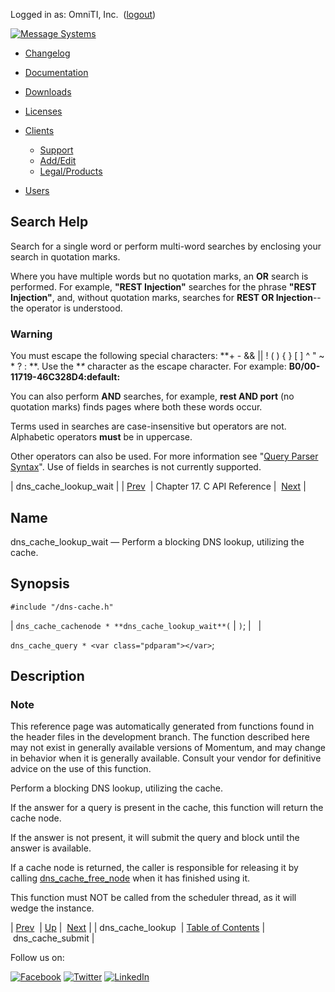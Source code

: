 Logged in as: OmniTI, Inc.  ([logout](https://support.messagesystems.com/logout.php))

[![Message Systems](https://support.messagesystems.com/images/ms-white205.png)](https://support.messagesystems.com/start.php) 

*   [Changelog](https://support.messagesystems.com/start.php?show=changelog)
*   [Documentation](https://support.messagesystems.com/docs/)
*   [Downloads](https://support.messagesystems.com/start.php)

*   [Licenses](https://support.messagesystems.com/license_summary.php)
*   <a href="">Clients</a>
    *   [Support](https://support.messagesystems.com/cs.php)
    *   [Add/Edit](https://support.messagesystems.com/edit_client.php)
    *   [Legal/Products](https://support.messagesystems.com/edit_products.php)
*   [Users](https://support.messagesystems.com/edit_customer.php)

## Search Help

Search for a single word or perform multi-word searches by enclosing your search in quotation marks.

Where you have multiple words but no quotation marks, an **OR** search is performed. For example, **"REST Injection"** searches for the phrase **"REST Injection"**, and, without quotation marks, searches for **REST OR Injection**--the operator is understood.

### Warning

You must escape the following special characters: **+ - && || ! ( ) { } [ ] ^ " ~ * ? : \**. Use the **\** character as the escape character. For example: **B0/00-11719-46C328D4\:default\:**

You can also perform **AND** searches, for example, **rest AND port** (no quotation marks) finds pages where both these words occur.

Terms used in searches are case-insensitive but operators are not. Alphabetic operators **must** be in uppercase.

Other operators can also be used. For more information see "[Query Parser Syntax](https://lucene.apache.org/core/old_versioned_docs/versions/3_0_0/queryparsersyntax.html)". Use of fields in searches is not currently supported.

| dns_cache_lookup_wait |
| [Prev](extending.C.genref.dns_cache_lookup.php)  | Chapter 17. C API Reference |  [Next](extending.C.genref.dns_cache_submit.php) |

<a name="extending.C.genref.dns_cache_lookup_wait"></a>
## Name

dns_cache_lookup_wait — Perform a blocking DNS lookup, utilizing the cache.

## Synopsis

`#include "/dns-cache.h"`

| `dns_cache_cachenode * **dns_cache_lookup_wait**(` | <var class="pdparam"></var>`)`; |   |

`dns_cache_query * <var class="pdparam"></var>`;<a name="idp18580816"></a>
## Description

### Note

This reference page was automatically generated from functions found in the header files in the development branch. The function described here may not exist in generally available versions of Momentum, and may change in behavior when it is generally available. Consult your vendor for definitive advice on the use of this function.

Perform a blocking DNS lookup, utilizing the cache.

If the answer for a query is present in the cache, this function will return the cache node.

If the answer is not present, it will submit the query and block until the answer is available.

If a cache node is returned, the caller is responsible for releasing it by calling [dns_cache_free_node](extending.C.genref.dns_cache_free_node.php "dns_cache_free_node") when it has finished using it.

This function must NOT be called from the scheduler thread, as it will wedge the instance.

| [Prev](extending.C.genref.dns_cache_lookup.php)  | [Up](extending.C.ref.php) |  [Next](extending.C.genref.dns_cache_submit.php) |
| dns_cache_lookup  | [Table of Contents](index.php) |  dns_cache_submit |

Follow us on:

[![Facebook](https://support.messagesystems.com/images/icon-facebook.png)](http://www.facebook.com/messagesystems) [![Twitter](https://support.messagesystems.com/images/icon-twitter.png)](http://twitter.com/#!/MessageSystems) [![LinkedIn](https://support.messagesystems.com/images/icon-linkedin.png)](http://www.linkedin.com/company/message-systems)